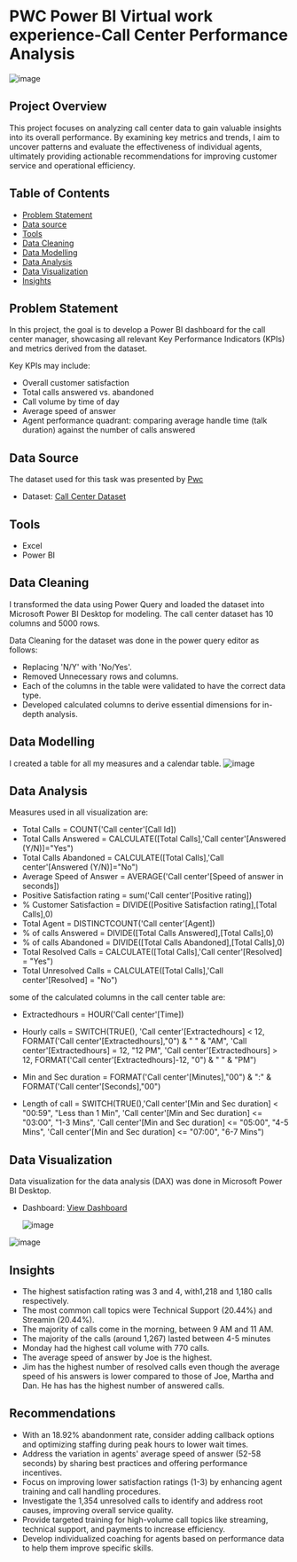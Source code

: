 # PWC Power BI Virtual work experience-Call Center Performance Analysis
![image](https://github.com/user-attachments/assets/d079d5ad-a711-4f07-97d6-e489d005dbb0)

## Project Overview
This project focuses on analyzing call center data to gain valuable insights into its overall performance. By examining key metrics and trends, I aim to uncover patterns and evaluate the effectiveness of individual agents, ultimately providing actionable recommendations for improving customer service and operational efficiency.

## Table of Contents
- [Problem Statement](#problem-statement)
- [Data source](#data-source)
- [Tools](#tools)
- [Data Cleaning](#data-cleaning)
- [Data Modelling](#data-modelling)
- [Data Analysis](#data-analysis)
- [Data Visualization](#data-visualization)
- [Insights](#insights)

## Problem Statement
In this project, the goal is to develop a Power BI dashboard for the call center manager, showcasing all relevant Key Performance Indicators (KPIs) and metrics derived from the dataset.

Key KPIs may include:

- Overall customer satisfaction
- Total calls answered vs. abandoned
- Call volume by time of day
- Average speed of answer
- Agent performance quadrant: comparing average handle time (talk duration) against the number of calls answered


## Data Source
The dataset used for this task was presented by [Pwc](https://www.pwc.ch/en/careers-with-pwc/students/virtual-case-experience.html)
- Dataset: [Call Center Dataset](https://github.com/Anuoluwapo-04/Call-Center-Performance-Analysis/blob/main/01%20Call-Center-Dataset.xlsx)

## Tools
- Excel
- Power BI

## Data Cleaning
I transformed the data using Power Query and loaded the dataset into Microsoft Power BI Desktop for modeling.
The call center dataset has 10 columns and 5000 rows.

Data Cleaning for the dataset was done in the power query editor as follows:
- Replacing 'N/Y' with 'No/Yes'.
- Removed Unnecessary rows and columns.
- Each of the columns in the table were validated to have the correct data type.
- Developed calculated columns to derive essential dimensions for in-depth analysis.

## Data Modelling
I created a table for all my measures and a calendar table.
![image](https://github.com/user-attachments/assets/929166f3-a625-426b-8f94-892b2cc46b6b)

## Data Analysis
Measures used in all visualization are:
- Total Calls = COUNT('Call center'[Call Id])
- Total Calls Answered = CALCULATE([Total Calls],'Call center'[Answered (Y/N)]="Yes")
- Total Calls Abandoned = CALCULATE([Total Calls],'Call center'[Answered (Y/N)]="No")
- Average Speed of Answer = AVERAGE('Call center'[Speed of answer in seconds])
- Positive Satisfaction rating = sum('Call center'[Positive rating])
- % Customer Satisfaction = DIVIDE([Positive Satisfaction rating],[Total Calls],0)
- Total Agent = DISTINCTCOUNT('Call center'[Agent])
- % of calls Answered = DIVIDE([Total Calls Answered],[Total Calls],0)
- % of calls Abandoned = DIVIDE([Total Calls Abandoned],[Total Calls],0)
- Total Resolved Calls = CALCULATE([Total Calls],'Call center'[Resolved] = "Yes")
- Total Unresolved Calls = CALCULATE([Total Calls],'Call center'[Resolved] = "No")

some of the calculated columns  in the call center table are:

- Extractedhours = HOUR('Call center'[Time])

- Hourly calls = SWITCH(TRUE(),
'Call center'[Extractedhours] < 12, FORMAT('Call center'[Extractedhours],"0") & " " & "AM",
'Call center'[Extractedhours] = 12, "12 PM",
'Call center'[Extractedhours] > 12, FORMAT('Call center'[Extractedhours]-12, "0") & " " & "PM")

- Min and Sec duration = FORMAT('Call center'[Minutes],"00") & ":" & FORMAT('Call center'[Seconds],"00")

- Length of call = SWITCH(TRUE(),'Call center'[Min and Sec duration] < "00:59", "Less than 1 Min",
'Call center'[Min and Sec duration] <= "03:00", "1-3 Mins",
'Call center'[Min and Sec duration] <= "05:00", "4-5 Mins",
'Call center'[Min and Sec duration] <= "07:00", "6-7 Mins")

## Data Visualization

Data visualization for the data analysis (DAX) was done in Microsoft Power BI Desktop.
- Dashboard: [View Dashboard](https://github.com/Anuoluwapo-04/Call-Center-Performance-Analysis/blob/main/Call%20center%20Analysis%20Dashboard.pbix)

   ![image](https://github.com/user-attachments/assets/3de8d59b-7024-4ce3-a073-877c293d074a)

![image](https://github.com/user-attachments/assets/a0f3db32-73c4-4c38-878d-a7a56831087c)

## Insights
- The highest satisfaction rating was 3 and 4, with1,218 and 1,180 calls respectively.
- The most common call topics were Technical Support (20.44%) and Streamin (20.44%).
- The majority of calls come in the morning, between 9 AM and 11 AM.
- The majority of the calls (around 1,267) lasted between 4-5 minutes
- Monday had the highest call volume with 770 calls.
- The average speed of answer by Joe is the highest.
- Jim has the highest number of resolved calls even though the average speed of his answers is lower compared to those of Joe, Martha and Dan. He has has the highest number of answered calls.

## Recommendations
- With an 18.92% abandonment rate, consider adding callback options and optimizing staffing during peak hours to lower wait times.
- Address the variation in agents' average speed of answer (52-58 seconds) by sharing best practices and offering performance incentives.
- Focus on improving lower satisfaction ratings (1-3) by enhancing agent training and call handling procedures.
- Investigate the 1,354 unresolved calls to identify and address root causes, improving overall service quality.
- Provide targeted training for high-volume call topics like streaming, technical support, and payments to increase efficiency.
- Develop individualized coaching for agents based on performance data to help them improve specific skills.












